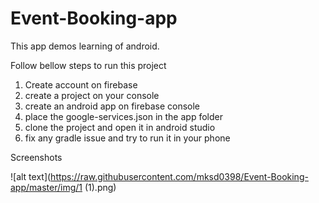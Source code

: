 # Event-Booking-app
This app demos learning of android.

Follow bellow steps to run this project
1. Create account on firebase 
2. create a project on your console
3. create an android app on firebase console
4. place the google-services.json in the app folder
5. clone the project and open it in android studio
6. fix any gradle issue and try to run it in your phone

Screenshots

![alt text](https://raw.githubusercontent.com/mksd0398/Event-Booking-app/master/img/1 (1).png)

